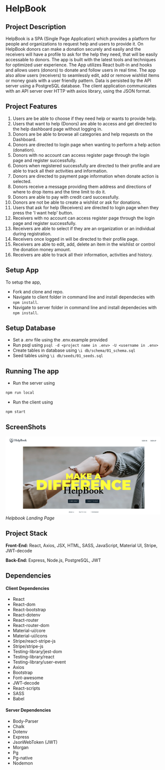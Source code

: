 # HelpBook

## Project Description

HelpBook is a SPA (Single Page Application) which provides a platform for people and organizations to request help and users to provide it. On HelpBook donors can make a donation securely and easily and the receivers will have a profile to ask for the help they need, that will be easily accessable to donors. The app is built with the latest tools and techniques for optimized user experience.
The App utilizes React built-in and hooks and allows users (donors) to donate and follow users in real time. The app also allow users (receivers) to seamlessly edit, add or remove wishlist items or money goals with a user friendly pattern.
Data is persisted by the API server using a PostgreSQL database. The client application communicates with an API server over HTTP with axios library, using the JSON format.

## Project Features

1. Users are be able to choose if they need help or wants to provide help.
2. Users that want to help (Donors) are able to access and get directed to the help dashboard page without logging in.
3. Donors are be able to browse all categories and help requests on the Dashboard.
4. Donors are directed to login page when wanting to perform a help action (donation).
5. Donors with no account can access register page through the login page and register successfully.
6. Donors when registered successfully are directed to their profile and are able to track all their activities and information.
7. Donors are directed to payment page information when donate action is selected.
8. Donors receive a message providing them address and directions of where to drop items and the time limit to do it.
9. Donors are able to pay with credit card successfully.
10. Donors are not be able to create a wishlist or ask for donations.
11. Users that ask for help (Receivers) are directed to login page when they press the 'I want help' button.
12. Receivers with no account can access register page through the login page and register successfully.
13. Receivers are able to select if they are an organization or an individual during registration.
14. Receivers once logged in will be directed to their profile page.
15. Receivers are able to edit, add, delete an item in the wishlist or control the donation money amount.
16. Receivers are able to track all their information, activities and history.

## Setup App

To setup the app,

- Fork and clone and repo.
- Navigate to client folder in command line and install dependecies with `npm install`.
- Navigate to server folder in command line and install dependecies with `npm install`.

## Setup Database

- Set a .env file using the .env.example provided
- Run psql using `psql -d <project name in .env> -U <username in .env>`
- Create tables in database using `\i db/schema/01_schema.sql`
- Seed tables using `\i db/seeds/01_seeds.sql`

## Running The app

- Run the server using

```sh
npm run local
```

- Run the client using

```sh
npm start
```

## ScreenShots

!['Landing Page'](https://github.com/DrMustafaH/HelpBook/blob/main/docs/HelpBook%20Landing%20Page.png?raw=true)
_Helpbook Landing Page_

## Project Stack

**Front-End:** React, Axios, JSX, HTML, SASS, JavaScript, Material UI, Stripe, JWT-decode

**Back-End:** Express, Node.js, PostgreSQL, JWT

## Dependencies

#### Client Dependencies

- React
- React-dom
- React-bootstrap
- React-dotenv
- React-router
- React-router-dom
- Material-ui/core
- Material-ui/icons
- Stripe/react-stripe-js
- Stripe/stripe-js
- Testing-library/jest-dom
- Testing-library/react
- Testing-library/user-event
- Axios
- Bootstrap
- Font-awesome
- JWT-decode
- React-scripts
- SASS
- Babel

#### Server Dependencies

- Body-Parser
- Chalk
- Dotenv
- Express
- JsonWebToken (JWT)
- Morgan
- Pg
- Pg-native
- Nodemon
